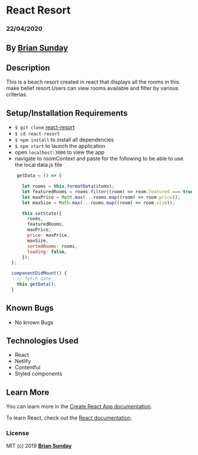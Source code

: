 # React Resort

### 22/04/2020

## By **[Brian Sunday](https://github.com/Sundaybrian/react-resort)**

## Description

This is a beach resort created in react that displays all the rooms in this make belief resort.Users can view rooms available and filter by various criterias.

## Setup/Installation Requirements

- `$ git clone` [react-resort](https://github.com/Sundaybrian/react-resort)
- `$ cd react-resort`
- `$ npm install` to install all dependencies
- `$ npm start` to launch the application
- open `localhost:3000` to view the app
- navigate to roomContext and paste for the following to be able to use the local data.js file

```javascript
    getData = () => {

      let rooms = this.formatData(items);
      let featuredRooms = rooms.filter((room) => room.featured === true);
      let maxPrice = Math.max(...rooms.map((room) => room.price));
      let maxSize = Math.max(...rooms.map((room) => room.size));

      this.setState({
        rooms,
        featuredRooms,
        maxPrice,
        price: maxPrice,
        maxSize,
        sortedRooms: rooms,
        loading: false,
      });
  };

  componentDidMount() {
    // fetch date
    this.getData();
  }
```

## Known Bugs

- No known Bugs

## Technologies Used

- React
- Netlify
- Contentful
- Styled components

## Learn More

You can learn more in the [Create React App documentation](https://facebook.github.io/create-react-app/docs/getting-started).

To learn React, check out the [React documentation](https://reactjs.org/).

### License

MIT (c) 2019 **[Brian Sunday](https://github.com/Sundaybrian/react-resort)**
